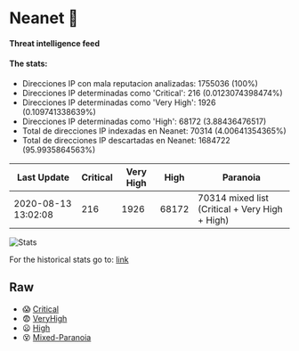 # Neanet :hocho:
#### Threat intelligence feed
#### The stats:

- Direcciones IP con mala reputacion analizadas: 1755036 (100%)
- Direcciones IP determinadas como 'Critical':  216 (0.0123074398474%)
- Direcciones IP determinadas como 'Very High':  1926 (0.109741338639%)
- Direcciones IP determinadas como 'High':  68172 (3.88436476517)
- Total de direcciones IP indexadas en Neanet:  70314 (4.00641354365%)
- Total de direcciones IP descartadas en Neanet:  1684722 (95.9935864563%)

| Last Update | Critical | Very High | High | Paranoia |
| --- | --- | --- | --- | --- |
| 2020-08-13 13:02:08 | 216 | 1926 | 68172 | 70314 mixed list (Critical + Very High + High)|

![Stats](https://docs.google.com/spreadsheets/d/e/2PACX-1vSnaNMIXVabIpDJjufMlzH7poXnshF3mgd8Is1g9ytUEzVsP5my4Trn8f-xkoLLQ38xpL3HtmUexLo6/pubchart?oid=501124687&format=image)

For the historical stats go to: [link](/stats.csv)
## Raw
- :scream: [Critical](https://raw.githubusercontent.com/JavaGarcia/Neanet/master/blacklists/neanet_critical.txt)
- :fearful: [VeryHigh](https://raw.githubusercontent.com/JavaGarcia/Neanet/master/blacklists/neanet_veryHigh.txtt)
- :frowning: [High](https://raw.githubusercontent.com/JavaGarcia/Neanet/master/blacklists/neanet_high.txt)
- :dizzy_face: [Mixed-Paranoia](https://raw.githubusercontent.com/JavaGarcia/Neanet/master/blacklists/neanet_all.txt)























































































































































